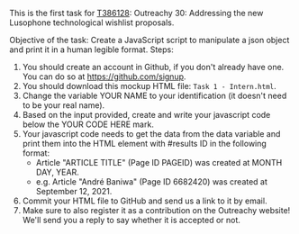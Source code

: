 This is the first task for [T386128](https://phabricator.wikimedia.org/T386128): Outreachy 30: Addressing the new Lusophone technological wishlist proposals.

Objective of the task: Create a JavaScript script to manipulate a json object and print it in a human legible format.
Steps:
1. You should create an account in Github, if you don't already have one. You can do so at https://github.com/signup.
2. You should download this mockup HTML file: `Task 1 - Intern.html`.
3. Change the variable YOUR NAME to your identification (it doesn't need to be your real name).
4. Based on the input provided, create and write your javascript code below the YOUR CODE HERE mark.
5. Your javascript code needs to get the data from the data variable and print them into the HTML element with #results ID in the following format:
    * Article "ARTICLE TITLE" (Page ID PAGEID) was created at MONTH DAY, YEAR.
    * e.g. Article "André Baniwa" (Page ID 6682420) was created at September 12, 2021.
6. Commit your HTML file to GitHub and send us a link to it by email.
7. Make sure to also register it as a contribution on the Outreachy website! We'll send you a reply to say whether it is accepted or not.
